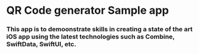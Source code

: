 # QR Code generator Sample app #
### This app is to demoonstrate skills in creating a state of the art iOS app using the latest technologies such as Combine, SwiftData, SwiftUI, etc. ###
